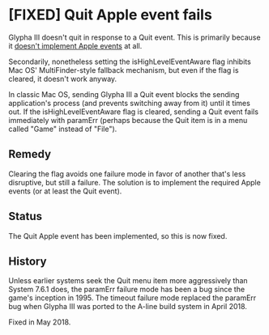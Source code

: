 [FIXED] Quit Apple event fails
==============================

Glypha III doesn't quit in response to a Quit event.  This is primarily because it [doesn't implement Apple events][apple-events] at all.

[apple-events]:  <../apple-events.md>

Secondarily, nonetheless setting the isHighLevelEventAware flag inhibits Mac OS' MultiFinder-style fallback mechanism, but even if the flag is cleared, it doesn't work anyway.

In classic Mac OS, sending Glypha III a Quit event blocks the sending application's process (and prevents switching away from it) until it times out.  If the isHighLevelEventAware flag is cleared, sending a Quit event fails immediately with paramErr (perhaps because the Quit item is in a menu called "Game" instead of "File").

Remedy
------

Clearing the flag avoids one failure mode in favor of another that's less disruptive, but still a failure.  The solution is to implement the required Apple events (or at least the Quit event).

Status
------

The Quit Apple event has been implemented, so this is now fixed.

History
-------

Unless earlier systems seek the Quit menu item more aggressively than System 7.6.1 does, the paramErr failure mode has been a bug since the game's inception in 1995.  The timeout failure mode replaced the paramErr bug when Glypha III was ported to the A-line build system in April 2018.

Fixed in May 2018.
